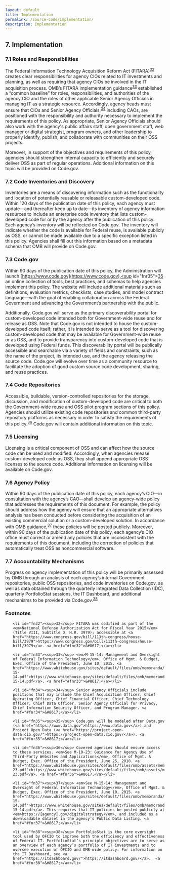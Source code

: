 ```yaml
---
layout: default
title: Implementation
permalink: /source-code/implementation/
description: Implementation
---
```


## 7. Implementation

### 7.1 Roles and Responsibilities

The Federal Information Technology Acquisition Reform Act (FITARA)<sup id="fnr32"><a href="#fn32">32</a></sup>  creates clear responsibilities for agency CIOs related to IT investments and planning, as well as requiring that agency CIOs be involved in the IT acquisition process. OMB’s FITARA implementation guidance<sup id="fnr33"><a href="#fn33">33</a></sup> established a “common baseline” for roles, responsibilities, and authorities of the agency CIO and the roles of other applicable Senior Agency Officials  in managing IT as a strategic resource. Accordingly, agency heads must ensure that CIOs and Senior Agency Officials,<sup id="fnr34"><a href="#fn34">34</a></sup> including CAOs, are positioned with the responsibility and authority necessary to implement the requirements of this policy. As appropriate, Senior Agency Officials should also work with the agency's public affairs staff, open government staff, web manager or digital strategist, program owners, and other leadership to properly identify, publish, and collaborate with communities on their OSS projects.

Moreover, in support of the objectives and requirements of this policy, agencies should strengthen internal capacity to efficiently and securely deliver OSS as part of regular operations. Additional information on this topic will be provided on Code.gov.

### 7.2 Code Inventories and Discovery

Inventories are a means of discovering information such as the functionality and location of potentially reusable or releasable custom-developed code. Within 120 days of the publication date of this policy, each agency must update—and thereafter keep up to date—its inventory of agency information resources to include an enterprise code inventory that lists custom-developed code for or by the agency after the publication of this policy. Each agency’s inventory will be reflected on Code.gov. The inventory will indicate whether the code is available for Federal reuse, is available publicly as OSS, or cannot be made available due to a specific exception listed in this policy. Agencies shall fill out this information based on a metadata schema that OMB will provide on Code.gov.

### 7.3 Code.gov

Within 90 days of the publication date of this policy, the Administration will launch [https://www.code.gov](https://www.code.gov),<sup id="fnr35"><a href="#fn35">35</a></sup> an online collection of tools, best practices, and schemas to help agencies implement this policy. The website will include additional materials such as definitions, evaluation metrics, checklists, case studies, and model contract language—with the goal of enabling collaboration across the Federal Government and advancing the Government’s partnership with the public.

Additionally, Code.gov will serve as the primary discoverability portal for custom-developed code intended both for Government-wide reuse and for release as OSS. Note that Code.gov is not intended to house the custom-developed code itself; rather, it is intended to serve as a tool for discovering custom-developed code that may be available for Government-wide reuse or as OSS, and to provide transparency into custom-developed code that is developed using Federal funds. This discoverability portal will be publically accessible and searchable via a variety of fields and constraints, such as the name of the project, its intended use, and the agency releasing the source code. Code.gov will evolve over time as a community resource to facilitate the adoption of good custom source code development, sharing, and reuse practices.

### 7.4 Code Repositories

Accessible, buildable, version-controlled repositories for the storage, discussion, and modification of custom-developed code are critical to both the Government-wide reuse and OSS pilot program sections of this policy. Agencies should utilize existing code repositories and common third-party repository platforms as necessary in order to satisfy the requirements of this policy.<sup id="fnr36"><a href="#fn36">36</a></sup> Code.gov will contain additional information on this topic.

### 7.5 Licensing

Licensing is a critical component of OSS and can affect how the source code can be used and modified. Accordingly, when agencies release custom-developed code as OSS, they shall append appropriate OSS licenses to the source code. Additional information on licensing will be available on Code.gov.

### 7.6 Agency Policy

Within 90 days of the publication date of this policy, each agency’s CIO—in consultation with the agency’s CAO—shall develop an agency-wide policy that addresses the requirements of this document. For example, the policy should address how the agency will ensure that an appropriate alternatives analysis has been conducted before considering the acquisition of an existing commercial solution or a custom-developed solution. In accordance with OMB guidance,<sup id="fnr37"><a href="#fn37">37</a></sup> these policies will be posted publicly. Moreover, within 90 days of the publication date of this policy, each agency’s CIO office must correct or amend any policies that are inconsistent with the requirements of this document, including the correction of policies that automatically treat OSS as noncommercial software.

### 7.7 Accountability Mechanisms 

Progress on agency implementation of this policy will be primarily assessed by OMB through an analysis of each agency’s internal Government repositories, public OSS repositories, and code inventories on Code.gov, as well as data obtained through the quarterly Integrated Data Collection (IDC), quarterly PortfolioStat sessions, the IT Dashboard, and additional mechanisms to be provided via Code.gov.<sup id="fnr38"><a href="#fn38">38</a></sup>


### Footnotes

<ul style="list-style-type:none">

	<li id="fn32"><sup>32</sup> FITARA was codified as part of the <em>National Defense Authorization Act for Fiscal Year 2015</em> (Title VIII, Subtitle D, H.R. 3979); accessible at <a href="https://www.congress.gov/bill/113th-congress/house-bill/3979">https://www.congress.gov/bill/113th-congress/house-bill/3979</a>. <a href="#fnr32">&#8617;</a></li>

	<li id="fn33"><sup>33</sup> <em>M-15-14: Management and Oversight of Federal Information Technology</em>, Office of Mgmt. & Budget, Exec. Office of the President, June 10, 2015. <a href="https://www.whitehouse.gov/sites/default/files/omb/memoranda/2015/m-15-14.pdf">https://www.whitehouse.gov/sites/default/files/omb/memoranda/2015/m-15-14.pdf</a>. <a href="#fnr33">&#8617;</a></li>

	<li id="fn34"><sup>34</sup> Senior Agency Officials include positions that may include the Chief Acquisition Officer, Chief Operating Officer, Chief Financial Officer, Chief Technology Officer, Chief Data Officer, Senior Agency Official for Privacy, Chief Information Security Officer, and Program Manager. <a href="#fnr34">&#8617;</a></li>

	<li id="fn35"><sup>35</sup> Code.gov will be modeled after Data.gov (<a href="https://www.data.gov">https://www.data.gov</a>) and Project Open Data (<a href="https://project-open-data.cio.gov/">https://project-open-data.cio.gov/</a>). <a href="#fnr35">&#8617;</a></li>

	<li id="fn36"><sup>36</sup> Covered agencies should ensure access to these services. <em>See M-10-23: Guidance for Agency Use of Third-Party Websites and Applications</em>, Office of Mgmt. & Budget, Exec. Office of the President, June 25, 2010. <a href="https://www.whitehouse.gov/sites/default/files/omb/assets/memoranda_2010/m10-23.pdf">https://www.whitehouse.gov/sites/default/files/omb/assets/memoranda_2010/m10-23.pdf</a>. <a href="#fnr36">&#8617;</a></li>

	<li id="fn37"><sup>37</sup> <em>See M-15-14: Management and Oversight of Federal Information Technology</em>, Office of Mgmt. & Budget, Exec. Office of the President, June 10, 2015. <a href="https://www.whitehouse.gov/sites/default/files/omb/memoranda/2015/m-15-14.pdf">https://www.whitehouse.gov/sites/default/files/omb/memoranda/2015/m-15-14.pdf</a>. This requires that IT policies be posted publicly at <em>https://[agency].gov/digitalstrategy</em>, and included as a downloadable dataset in the agency’s Public Data Listing. <a href="#fnr37">&#8617;</a></li>

	<li id="fn38"><sup>38</sup> PortfolioStat is the core oversight tool used by OFCIO to improve both the efficiency and effectiveness of Federal IT. PortfolioStat’s principle objectives are to serve as an overview of each agency’s portfolio of IT investments and to oversee execution of OFCIO and OMB-wide policy. For information on the IT Dashboard, see <a href="https://itdashboard.gov/">https://itdashboard.gov/</a>.  <a href="#fnr38">&#8617;</a></li>

</ul>

